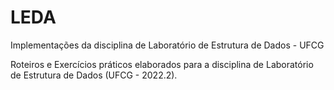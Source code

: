 # LEDA
Implementações da disciplina de Laboratório de Estrutura de Dados - UFCG

Roteiros e Exercícios práticos elaborados para a disciplina de Laboratório de Estrutura de Dados (UFCG - 2022.2).
